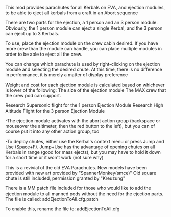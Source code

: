 This mod provides parachutes for all Kerbals on EVA, and ejection modules, 
to be able to eject all kerbals from a craft in an Abort sequence

There are two parts for the ejection, a 1 person and an 3 person module.  
Obviously, the 1 person module can eject a single Kerbal, and the 3 person
can eject up to 3 Kerbals.

To use, place the ejection module on the crew cabin desired.  If you have
more crew than the module can handle, you can place multiple modules in order
to be able to eject all the crew.

You can change which parachute is used by right-clicking on the ejection module
and selecting the desired chute.  At this time, there is no difference in performance,
it is merely a matter of display preference

Weight and cost for each ejection module is calculated based on whichever is lower of
the following:
	The size of the ejection module
	The MAX crew that the crew pod can support.

Research Supersonic flight for the 1 person Ejection Module
Research High Altitude Flight for the 3 person Ejection Module

-The ejection module activates with the abort action group (backspace or 
 mouseover the altimeter, then the red button to the left), but you can of 
 course put it into any other action group, too

-To deploy chutes, either use the Kerbal's context menu or press Jump and 
 Use (Space+F). Jump+Use has the advantage of opening chutes on all Kerbals 
 in range (good for mass ejects), but you may have to hold it down for a 
 short time or it won't work (not sure why)

 This is a revivial of the old EVA Parachutes.
 New models have been provided with new art provided by "SpannerMonkey(smce)"
 Old square chute is still included, permission granted by "Kreuzung"

 There is a MM patch file included for those who would like to add the ejection 
 module to all manned pods without the need for the ejection parts.  The file
 is called:
		addEjectionToAll.cfg.patch

To enable this, rename the file to:
		addEjectionToAll.cfg